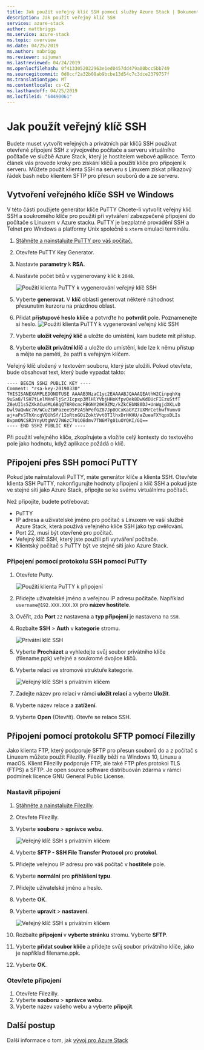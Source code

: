 ```yaml
---
title: Jak použít veřejný klíč SSH pomocí služby Azure Stack | Dokumentace Microsoftu
description: Jak použít veřejný klíč SSH
services: azure-stack
author: mattbriggs
ms.service: azure-stack
ms.topic: overview
ms.date: 04/25/2019
ms.author: mabrigg
ms.reviewer: sijuman
ms.lastreviewed: 04/24/2019
ms.openlocfilehash: 0f4133052022963e1ed0457dd479a00bcc5bb749
ms.sourcegitcommit: 0d8ccf2a32b08ab9bcbe13d54c7c3dce2379757f
ms.translationtype: MT
ms.contentlocale: cs-CZ
ms.lasthandoff: 04/25/2019
ms.locfileid: "64490061"
---
```

# <a name="how-to-use-an-ssh-public-key"></a>Jak použít veřejný klíč SSH

Budete muset vytvořit veřejných a privátních pár klíčů SSH používat otevřené připojení SSH z vývojového počítače a serveru virtuálního počítače ve službě Azure Stack, který je hostitelem webové aplikace. Tento článek vás provede kroky pro získání klíčů a použití klíče pro připojení k serveru. Můžete použít klienta SSH na serveru s Linuxem získat příkazový řádek bash nebo klientem SFTP pro přesun souborů do a ze serveru.

## <a name="create-an-ssh-public-key-on-windows"></a>Vytvoření veřejného klíče SSH ve Windows

V této části použijete generátor klíče PuTTY Chcete-li vytvořit veřejný klíč SSH a soukromého klíče pro použití při vytváření zabezpečené připojení do počítače s Linuxem v Azure stacku. PuTTY je bezplatné provádění SSH a Telnet pro Windows a platformy Unix společně s `xterm` emulaci terminálu.

1. [Stáhněte a nainstalujte PuTTY pro váš počítač.](https://www.chiark.greenend.org.uk/~sgtatham/putty/latest.html)

1. Otevřete PuTTY Key Generator.

1. Nastavte **parametry** k **RSA**.

1. Nastavte počet bitů v vygenerovaný klíč k `2048`.  

    ![Použití klienta PuTTY k vygenerování veřejný klíč SSH](media/azure-stack-dev-start-howto-ssh-public-key/001-putty-key-gen-start.png)

1. Vyberte **generovat**. V **klíč** oblasti generovat některé náhodnost přesunutím kurzoru na prázdnou oblast.

1. Přidat **přístupové heslo klíče** a potvrďte ho **potvrdit** pole. Poznamenejte si heslo.
    ![Použití klienta PuTTY k vygenerování veřejný klíč SSH](media/azure-stack-dev-start-howto-ssh-public-key/002-putty-key-gen-result.png)

1. Vyberte **uložit veřejný klíč** a uložte do umístění, kam budete mít přístup.

1. Vyberte **uložit privátní klíč** a uložte do umístění, kde lze k němu přístup a mějte na paměti, že patří s veřejným klíčem.

Veřejný klíč uložený v textovém souboru, který jste uložili. Pokud otevřete, bude obsahovat text, který bude vypadat takto:

```text  
---- BEGIN SSH2 PUBLIC KEY ----
Comment: "rsa-key-20190330"
THISISANEXAMPLEDONOTUSE AAAAB3NzaC1yc2EAAAABJQAAAQEAthW2CinpqhXq
9uSa8/lSH7tLelMXnFljSrJIcpxp3MlHlYVbjHHoKfpvQek8DwKdOUcFIEzuStfT
Z8eUI1s5ZXkACudML68qQT8R0cmcFBGNY20K9ZMz/kZkCEbN80DJ+UnWgjdXKLvD
Dwl9aQwNc7W/WCuZtWPazee95PzAShPefGZ87Jp0OCxKaGYZ7UXMrCethwfVumvU
aj+aPsSThXncgVQUhSf/1IoRtnGOiZoktVvt0TIlhxDrHKHU/aZueaFXYqpxDLIs
BvpmONCSR3YnyUtgWV27N6zC7U1OBdmv7TN6M7g01uOYQKI/GQ==
---- END SSH2 PUBLIC KEY ----
```

Při použití veřejného klíče, zkopírujete a vložíte celý kontexty do textového pole jako hodnotu, když aplikace požádá o klíč.

<!-- 
## Create an SSH public key on Linux

ToDo: I need to write this section.

-->
## <a name="connect-with-ssh-using-putty"></a>Připojení přes SSH pomocí PuTTY

Pokud jste nainstalovali PuTTY, máte generátor klíče a klienta SSH. Otevřete klienta SSH PuTTY, nakonfigurujte hodnoty připojení a klíč SSH a pokud jste ve stejné síti jako Azure Stack, připojte se ke svému virtuálnímu počítači.

Než připojíte, budete potřebovat:
- PuTTY
- IP adresa a uživatelské jméno pro počítač s Linuxem ve vaší službě Azure Stack, která používá veřejného klíče SSH jako typ ověřování.
- Port 22, musí být otevřené pro počítač.
- Veřejný klíč SSH, který jste použili při vytváření počítače.
- Klientský počítač s PuTTY být ve stejné síti jako Azure Stack.

### <a name="connect-via-ssh-with-putty"></a>Připojení pomocí protokolu SSH pomocí PuTTy

1. Otevřete Putty.

    ![Použití klienta PuTTY k připojení](media/azure-stack-dev-start-howto-ssh-public-key/002-putty-connect.png)

2. Přidejte uživatelské jméno a veřejnou IP adresu počítače. Například `username@192.XXX.XXX.XX` pro **název hostitele**. 
3. Ověřit, zda **Port** `22` nastavena a **typ připojení** je nastavena na `SSH`.
4. Rozbalte **SSH** > **Auth** v **kategorie** stromu.

    ![Privátní klíč SSH](media/azure-stack-dev-start-howto-ssh-public-key/002-putty-set-private-key.png)

5. Vyberte **Procházet** a vyhledejte svůj soubor privátního klíče (filename.ppk) veřejné a soukromé dvojice klíčů.
6. Vyberte relaci ve stromové struktuře kategorie.

    ![Veřejný klíč SSH s privátním klíčem](media/azure-stack-dev-start-howto-ssh-public-key/003-puTTY-save-session.png)

7. Zadejte název pro relaci v rámci **uložit relací** a vyberte **Uložit**.
8. Vyberte název relace a **zatížení**.
9. Vyberte **Open** (Otevřít). Otevře se relace SSH.

## <a name="connect-with-sftp-with-filezilla"></a>Připojení pomocí protokolu SFTP pomocí Filezilly

Jako klienta FTP, který podporuje SFTP pro přesun souborů do a z počítač s Linuxem můžete použít Filezilly. Filezilly běží na Windows 10, Linuxu a macOS. Klient Filezilly podporuje FTP, ale také FTP přes protokol TLS (FTPS) a SFTP. Je open source software distribuován zdarma v rámci podmínek licence GNU General Public License.

### <a name="set-your-connection"></a>Nastavit připojení

1. [Stáhněte a nainstalujte Filezilly](https://filezilla-project.org/download.php).
1. Otevřete Filezilly.
1. Vyberte **souboru** > **správce webu**.

    ![Veřejný klíč SSH s privátním klíčem](media/azure-stack-dev-start-howto-ssh-public-key/005-filezilla-file-manager.png)

1. Vyberte **SFTP - SSH File Transfer Protocol** pro **protokol**.
1. Přidejte veřejnou IP adresu pro váš počítač v **hostitele** pole.
1. Vyberte **normální** pro **přihlášení typu**.
1. Přidejte uživatelské jméno a heslo.
1. Vyberte **OK**.
1. Vyberte **upravit** > **nastavení**.

    ![Veřejný klíč SSH s privátním klíčem](media/azure-stack-dev-start-howto-ssh-public-key/006-filezilla-add-private-key.png)

1. Rozbalte **připojení** v **vyberte stránku** stromu. Vyberte **SFTP**.
1. Vyberte **přidat soubor klíče** a přidejte svůj soubor privátního klíče, jako je například filename.ppk.
1. Vyberte **OK**.

### <a name="open-your-connection"></a>Otevřete připojení

1. Otevřete Filezilly.
1. Vyberte **souboru** > **správce webu**.
1. Vyberte název vašeho webu a vyberte **připojit**.

## <a name="next-steps"></a>Další postup

Další informace o tom, jak [vývoj pro Azure Stack](azure-stack-dev-start.md)
